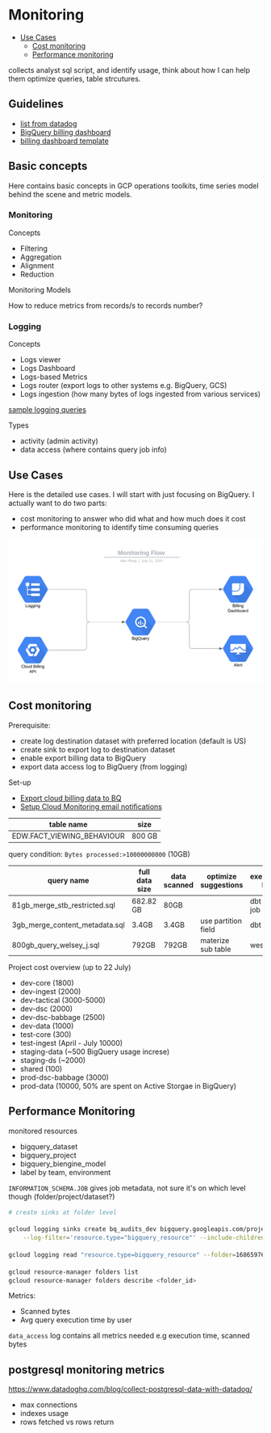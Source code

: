 # Monitoring

- [Use Cases](#use-cases)
    - [Cost monitoring](#cost-monitoring)
    - [Performance monitoring](#performance-monitoring)

collects analyst sql script, and identify usage, think about how I can help them optimize queries, table strcutures. 


## Guidelines

- [list from datadog](https://docs.datadoghq.com/integrations/google_cloud_big_query/#data-collected)
- [BigQuery billing dashboard](https://medium.com/google-cloud/visualize-gcp-billing-using-bigquery-and-data-studio-d3e695f90c08)
- [billing dashboard template](https://datastudio.google.com/u/0/reporting/0B7GT7ZlyzUmCZHFhNDlKVENHYmc/page/dizD)

## Basic concepts 

Here contains basic concepts in GCP operations toolkits, time series model behind the scene and metric models. 

### Monitoring

Concepts

- Filtering
- Aggregation
- Alignment
- Reduction

Monitoring Models


How to reduce metrics from records/s to records number?

### Logging 

Concepts

- Logs viewer
- Logs Dashboard
- Logs-based Metrics
- Logs router (export logs to other systems e.g. BigQuery, GCS)
- Logs ingestion (how many bytes of logs ingested from various services)

[sample logging queries](https://cloud.google.com/logging/docs/view/query-library-preview#bigquery-filters)

Types

- activity (admin activity)
- data access (where contains query job info) 


## Use Cases

Here is the detailed use cases. I will start with just focusing on BigQuery. I actually want to do two parts: 

- cost monitoring to answer who did what and how much does it cost
- performance monitoring to identify time consuming queries

![Monitoring Flow](pics/Monitoring_Flow.png)

## Cost monitoring

Prerequisite:

- create log destination dataset with preferred location (default is US) 
- create sink to export log to destination dataset
- enable export billing data to BigQuery
- export data access log to BigQuery (from logging)

Set-up 

- [Export cloud billing data to BQ](https://cloud.google.com/billing/docs/how-to/export-data-bigquery)
- [Setup Cloud Monitoring email notifications](https://cloud.google.com/billing/docs/how-to/budgets-notification-recipients#overview)

| table name | size |
| ---- | ----- |
|EDW.FACT_VIEWING_BEHAVIOUR | 800 GB |


query condition: `Bytes processed:>10000000000` (10GB)

| query name | full data size|data scanned | optimize suggestions | executed by |
|---|---|---| ---- | ----|
| 81gb_merge_stb_restricted.sql | 682.82 GB | 80GB| |dbt cron job| 
| 3gb_merge_content_metadata.sql | 3.4GB | 3.4GB |use partition field| dbt|  
| 800gb_query_welsey_j.sql | 792GB | 792GB | materize sub table | wesley j|

Project cost overview (up to 22 July)

- dev-core (1800)
- dev-ingest (2000)
- dev-tactical (3000-5000)
- dev-dsc (2000)
- dev-dsc-babbage (2500)
- dev-data (1000)
- test-core (300)
- test-ingest (April - July 10000)
- staging-data (~500 BigQuery usage increse)
- staging-ds (~2000)
- shared (100)
- prod-dsc-babbage (3000)
- prod-data (10000, 50% are spent on Active Storgae in BigQuery)


## Performance Monitoring

monitored resources

- bigquery_dataset
- bigquery_project
- bigquery_biengine_model
- label by team, environment

`INFORMATION_SCHEMA.JOB` gives job metadata, not sure it's on which level though (folder/project/dataset?)

```bash
# create sinks at folder level

gcloud logging sinks create bq_audits_dev bigquery.googleapis.com/projects/fxtl-dev-data-4ea0/datasets/bq_audits_dev \
    --log-filter='resource.type="bigquery_resource"' --include-children --folder=168659765428

gcloud logging read "resource.type=bigquery_resource" --folder=168659765428

gcloud resource-manager folders list 
gcloud resource-manager folders describe <folder_id>

```


Metrics:

- Scanned bytes
- Avg query execution time by user

`data_access` log contains all metrics needed e.g execution time, scanned bytes


## postgresql monitoring metrics

https://www.datadoghq.com/blog/collect-postgresql-data-with-datadog/

- max connections
- indexes usage
- rows fetched vs rows return  
